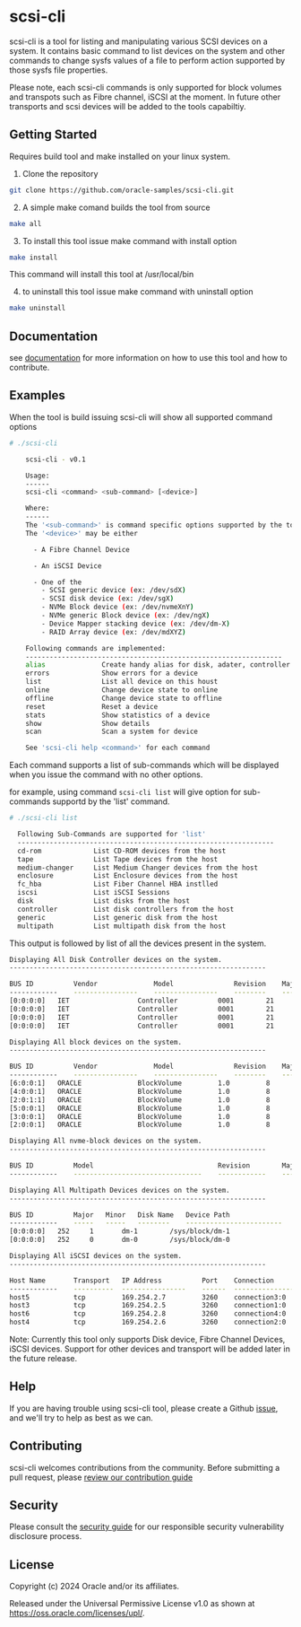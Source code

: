 # scsi-cli

scsi-cli is a tool for listing and manipulating various SCSI devices on a system.
It contains basic command to list devices on the system and other commands to
change sysfs values of a file to perform action supported by those sysfs file properties.

Please note, each scsi-cli commands is only supported for block volumes and
transpots such as Fibre channel, iSCSI at the moment. In future other transports
and scsi devices will be added to the tools capabiltiy.

## Getting Started

Requires build tool and make installed on your linux system.

1. Clone the repository

``` sh
git clone https://github.com/oracle-samples/scsi-cli.git
```

2. A simple make comand builds the tool from source

``` sh
make all
```

3. To install this tool issue make command with install option

``` sh
make install
```
This command will install this tool at /usr/local/bin

4. to uninstall this tool issue make command with uninstall option

``` sh
make uninstall
```

## Documentation

see [documentation](doc) for more information on how to use this tool and how to 
contribute.

## Examples

When the tool is build issuing scsi-cli will show all supported command options

``` sh
# ./scsi-cli

    scsi-cli - v0.1

    Usage:
    ------
    scsi-cli <command> <sub-command> [<device>]

    Where:
    ------
    The '<sub-command>' is command specific options supported by the tool
    The '<device>' may be either

      - A Fibre Channel Device

      - An iSCSI Device

      - One of the
        - SCSI generic device (ex: /dev/sdX)
        - SCSI disk device (ex: /dev/sgX)
        - NVMe Block device (ex: /dev/nvmeXnY)
        - NVMe generic Block device (ex: /dev/ngX)
        - Device Mapper stacking device (ex: /dev/dm-X)
        - RAID Array device (ex: /dev/mdXYZ)

    Following commands are implemented:
    ----------------------------------------------------------------
    alias              Create handy alias for disk, adater, controller
    errors             Show errors for a device
    list               List all device on this houst
    online             Change device state to online
    offline            Change device state to offline
    reset              Reset a device
    stats              Show statistics of a device
    show               Show details
    scan               Scan a system for device

    See 'scsi-cli help <command>' for each command
```

Each command supports a list of sub-commands which will be displayed when
you issue the command with no other options.

for example, using command `scsi-cli list` will give option for sub-commands
supportd by the 'list' command.

``` sh
# ./scsi-cli list

  Following Sub-Commands are supported for 'list'
  ----------------------------------------------------------------
  cd-rom             List CD-ROM devices from the host
  tape               List Tape devices from the host
  medium-changer     List Medium Changer devices from the host
  enclosure          List Enclosure devices from the host
  fc_hba             List Fiber Channel HBA instlled
  iscsi              List iSCSI Sessions
  disk               List disks from the host
  controller         List disk controllers from the host
  generic            List generic disk from the host
  multipath          List multipath disk from the host

```

This output is followed by list of all the devices present in the system.

``` sh
Displaying All Disk Controller devices on the system.
----------------------------------------------------------------

BUS ID      	Vendor          	Model           	Revision	Major	Minor	Disk Type       	Disk Name	Device Path
------------	----------------	----------------	--------	-----	-----	----------------	--------	------------------------
[0:0:0:0]	IET             	Controller      	0001    	21   	6    	Storage Array   	sg6     	/sys/class/scsi_generic/sg6
[0:0:0:0]	IET             	Controller      	0001    	21   	4    	Storage Array   	sg4     	/sys/class/scsi_generic/sg4
[0:0:0:0]	IET             	Controller      	0001    	21   	2    	Storage Array   	sg2     	/sys/class/scsi_generic/sg2
[0:0:0:0]	IET             	Controller      	0001    	21   	8    	Storage Array   	sg8     	/sys/class/scsi_generic/sg8

Displaying All block devices on the system.
----------------------------------------------------------------

BUS ID      	Vendor          	Model           	Revision	Major	Minor	Disk Type       	Disk Name	Device Path
------------	----------------	----------------	--------	-----	-----	----------------	--------	------------------------
[6:0:0:1]	ORACLE          	BlockVolume     	1.0     	8    	80   	disk            	sdf     	/sys/block/sdf
[4:0:0:1]	ORACLE          	BlockVolume     	1.0     	8    	48   	disk            	sdd     	/sys/block/sdd
[2:0:1:1]	ORACLE          	BlockVolume     	1.0     	8    	16   	disk            	sdb     	/sys/block/sdb
[5:0:0:1]	ORACLE          	BlockVolume     	1.0     	8    	64   	disk            	sde     	/sys/block/sde
[3:0:0:1]	ORACLE          	BlockVolume     	1.0     	8    	32   	disk            	sdc     	/sys/block/sdc
[2:0:0:1]	ORACLE          	BlockVolume     	1.0     	8    	0    	disk            	sda     	/sys/block/sda

Displaying All nvme-block devices on the system.
----------------------------------------------------------------

BUS ID      	Model                           	Revision    	Major	Minor	Disk Type       	Disk Name	Device Path
------------	--------------------------------	------------	-----	-----	----------------	--------	------------------------

Displaying All Multipath Devices devices on the system.
----------------------------------------------------------------

BUS ID      	Major	Minor	Disk Name	Device Path
------------	-----	-----	--------	------------------------
[0:0:0:0]	252  	1    	dm-1    	/sys/block/dm-1
[0:0:0:0]	252  	0    	dm-0    	/sys/block/dm-0

Displaying All iSCSI devices on the system.
----------------------------------------------------------------

Host Name   	Transport	IP Address      	Port	Connection      	Session         	Target Name
------------	----------	----------------	------	----------------	------------	----------------------------------------------------------------
host5       	tcp     	169.254.2.7     	3260	connection3:0   	session3    	iqn.2015-12.com.oracleiaas:886afa56-8c9f-4501-8a9a-565d0b4b1c3e
host3       	tcp     	169.254.2.5     	3260	connection1:0   	session1    	iqn.2015-12.com.oracleiaas:86161095-2195-477e-bc62-613e4f526301
host6       	tcp     	169.254.2.8     	3260	connection4:0   	session4    	iqn.2015-12.com.oracleiaas:bd6ee62a-f309-4122-8d1b-b7e5eba5dde1
host4       	tcp     	169.254.2.6     	3260	connection2:0   	session2    	iqn.2015-12.com.oracleiaas:2031e68f-73fc-40e4-8ecd-d325c3feb34b

```
Note:	Currently this tool only supports Disk device, Fibre Channel Devices,
	iSCSI devices. Support for other devices and transport will be added
	later in the future release.

## Help

If you are having trouble using scsi-cli tool, please create a Github [issue](issue), and we'll try to help as best as we can.

## Contributing

scsi-cli welcomes contributions from the community. Before submitting a pull request, please [review our contribution guide](./CONTRIBUTING.md)

## Security

Please consult the [security guide](./SECURITY.md) for our responsible security vulnerability disclosure process.

## License

Copyright (c) 2024 Oracle and/or its affiliates.

Released under the Universal Permissive License v1.0 as shown at
<https://oss.oracle.com/licenses/upl/>.

[doc]: https://github.com/oracle-samples/scsi-cli/blob/main/Documentation/development.rst
[issue]: https://github.com/oracle-samples/scsi-cli/issues
